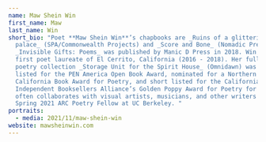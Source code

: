 ```yaml
---
name: Maw Shein Win
first_name: Maw
last_name: Win
short_bio: "Poet **Maw Shein Win**’s chapbooks are _Ruins of a glittering
  palace_ (SPA/Commonwealth Projects) and _Score and Bone_ (Nomadic Press).
  _Invisible Gifts: Poems_ was published by Manic D Press in 2018. Win is the
  first poet laureate of El Cerrito, California (2016 - 2018). Her full-length
  poetry collection _Storage Unit for the Spirit House_ (Omnidawn) was long
  listed for the PEN America Open Book Award, nominated for a Northern
  California Book Award for Poetry, and short listed for the California
  Independent Booksellers Alliance’s Golden Poppy Award for Poetry for 2021. She
  often collaborates with visual artists, musicians, and other writers and was a
  Spring 2021 ARC Poetry Fellow at UC Berkeley. "
portraits:
  - media: 2021/11/maw-shein-win
website: mawsheinwin.com
---
```

